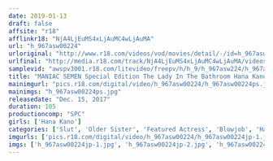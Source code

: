 ```yaml
---
date: 2019-01-13
draft: false
affsite: "r18"
afflinkr18: "NjA4LjEuMS4xLjAuMC4wLjAuMA"
url: "h_967asw00224"
urloriginal: "http://www.r18.com/videos/vod/movies/detail/-/id=h_967asw00224"
urlfinal: "http://media.r18.com/track/NjA4LjEuMS4xLjAuMC4wLjAuMA/videos/vod/movies/detail/-/id=h_967asw00224"
samplevid: "awspv3001.r18.com/litevideo/freepv/h/h_9/h_967asw224/h_967asw224_dmb_w.mp4"
title: "MANIAC SEMEN Special Edition The Lady In The Bathroom Hana Kano"
mainimgurl: "pics.r18.com/digital/video/h_967asw00224/h_967asw00224ps.jpg"
mainimgs: "h_967asw00224ps.jpg"
releasedate: "Dec. 15, 2017"
duration: 105
productioncomp: "SPC"
girls: ['Hana Kano']
categories: ['Slut', 'Older Sister', 'Featured Actress', 'Blowjob', 'Handjob', 'Cum Swallowing', 'Hi-Def']
imgurls: ['pics.r18.com/digital/video/h_967asw00224/h_967asw00224jp-1.jpg', 'pics.r18.com/digital/video/h_967asw00224/h_967asw00224jp-2.jpg', 'pics.r18.com/digital/video/h_967asw00224/h_967asw00224jp-3.jpg', 'pics.r18.com/digital/video/h_967asw00224/h_967asw00224jp-4.jpg', 'pics.r18.com/digital/video/h_967asw00224/h_967asw00224jp-5.jpg', 'pics.r18.com/digital/video/h_967asw00224/h_967asw00224jp-6.jpg', 'pics.r18.com/digital/video/h_967asw00224/h_967asw00224jp-7.jpg', 'pics.r18.com/digital/video/h_967asw00224/h_967asw00224jp-8.jpg', 'pics.r18.com/digital/video/h_967asw00224/h_967asw00224jp-9.jpg', 'pics.r18.com/digital/video/h_967asw00224/h_967asw00224jp-10.jpg', 'pics.r18.com/digital/video/h_967asw00224/h_967asw00224jp-11.jpg', 'pics.r18.com/digital/video/h_967asw00224/h_967asw00224jp-12.jpg', 'pics.r18.com/digital/video/h_967asw00224/h_967asw00224jp-13.jpg', 'pics.r18.com/digital/video/h_967asw00224/h_967asw00224jp-14.jpg', 'pics.r18.com/digital/video/h_967asw00224/h_967asw00224jp-15.jpg', 'pics.r18.com/digital/video/h_967asw00224/h_967asw00224jp-16.jpg', 'pics.r18.com/digital/video/h_967asw00224/h_967asw00224jp-17.jpg', 'pics.r18.com/digital/video/h_967asw00224/h_967asw00224jp-18.jpg', 'pics.r18.com/digital/video/h_967asw00224/h_967asw00224jp-19.jpg', 'pics.r18.com/digital/video/h_967asw00224/h_967asw00224jp-20.jpg']
imgs: ['h_967asw00224jp-1.jpg', 'h_967asw00224jp-2.jpg', 'h_967asw00224jp-3.jpg', 'h_967asw00224jp-4.jpg', 'h_967asw00224jp-5.jpg', 'h_967asw00224jp-6.jpg', 'h_967asw00224jp-7.jpg', 'h_967asw00224jp-8.jpg', 'h_967asw00224jp-9.jpg', 'h_967asw00224jp-10.jpg', 'h_967asw00224jp-11.jpg', 'h_967asw00224jp-12.jpg', 'h_967asw00224jp-13.jpg', 'h_967asw00224jp-14.jpg', 'h_967asw00224jp-15.jpg', 'h_967asw00224jp-16.jpg', 'h_967asw00224jp-17.jpg', 'h_967asw00224jp-18.jpg', 'h_967asw00224jp-19.jpg', 'h_967asw00224jp-20.jpg']
---
```

